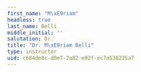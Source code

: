 ```yaml
---
first_name: "M\xE9riam"
headless: true
last_name: Belli
middle_initial: ''
salutation: Dr.
title: "Dr. M\xE9riam Belli"
type: instructor
uid: c684de8c-d0e7-2a82-e92f-ec7a538225a7
---
```


